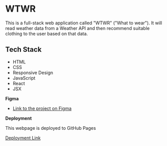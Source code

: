 # WTWR

This is a full-stack web application called "WTWR" ("What to wear"). It will read weather data from a Weather API and then recommend suitable clothing to the user based on that data.

## Tech Stack

- HTML
- CSS
- Responsive Design
- JavaScript
- React
- JSX

**Figma**

- [Link to the project on Figma](https://www.figma.com/design/F03bTb81Pw8IDPj5Y9rc5i/Sprint-10-%7C-WTWR?node-id=470-63&t=Lk9jSHL7MsnAwPqm-0)

**Deployment**

This webpage is deployed to GitHub Pages

[Deployment Link](https://github.com/samuller13/se_project_react)
